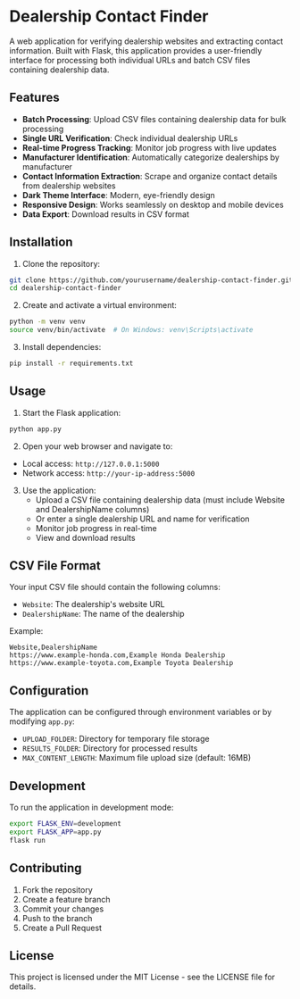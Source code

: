 # Dealership Contact Finder

A web application for verifying dealership websites and extracting contact information. Built with Flask, this application provides a user-friendly interface for processing both individual URLs and batch CSV files containing dealership data.

## Features

- **Batch Processing**: Upload CSV files containing dealership data for bulk processing
- **Single URL Verification**: Check individual dealership URLs
- **Real-time Progress Tracking**: Monitor job progress with live updates
- **Manufacturer Identification**: Automatically categorize dealerships by manufacturer
- **Contact Information Extraction**: Scrape and organize contact details from dealership websites
- **Dark Theme Interface**: Modern, eye-friendly design
- **Responsive Design**: Works seamlessly on desktop and mobile devices
- **Data Export**: Download results in CSV format

## Installation

1. Clone the repository:
```bash
git clone https://github.com/yourusername/dealership-contact-finder.git
cd dealership-contact-finder
```

2. Create and activate a virtual environment:
```bash
python -m venv venv
source venv/bin/activate  # On Windows: venv\Scripts\activate
```

3. Install dependencies:
```bash
pip install -r requirements.txt
```

## Usage

1. Start the Flask application:
```bash
python app.py
```

2. Open your web browser and navigate to:
- Local access: `http://127.0.0.1:5000`
- Network access: `http://your-ip-address:5000`

3. Use the application:
   - Upload a CSV file containing dealership data (must include Website and DealershipName columns)
   - Or enter a single dealership URL and name for verification
   - Monitor job progress in real-time
   - View and download results

## CSV File Format

Your input CSV file should contain the following columns:
- `Website`: The dealership's website URL
- `DealershipName`: The name of the dealership

Example:
```csv
Website,DealershipName
https://www.example-honda.com,Example Honda Dealership
https://www.example-toyota.com,Example Toyota Dealership
```

## Configuration

The application can be configured through environment variables or by modifying `app.py`:

- `UPLOAD_FOLDER`: Directory for temporary file storage
- `RESULTS_FOLDER`: Directory for processed results
- `MAX_CONTENT_LENGTH`: Maximum file upload size (default: 16MB)

## Development

To run the application in development mode:
```bash
export FLASK_ENV=development
export FLASK_APP=app.py
flask run
```

## Contributing

1. Fork the repository
2. Create a feature branch
3. Commit your changes
4. Push to the branch
5. Create a Pull Request

## License

This project is licensed under the MIT License - see the LICENSE file for details. 